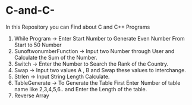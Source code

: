 # C-and-C-
In this Repository you can Find about C and C++ Programs

1. While Program -> Enter Start Number to Generate Even Number From Start to 50 Number
2. SunoftwonumberFunction -> Input two Number through User and Calculate the Sum of the Number.
3. Switch -> Enter the Number to Search the Rank of the Country.
4. Swap -> Input two values A , B and Swap these values to interchange.
5. Strlen -> Input String Length Calculate.
6. TableGenerate -> To Generate the Table First Enter Number of table name like 2,3,4,5,6.. and Enter the Length of the table.
7.  Reverse Array
